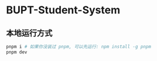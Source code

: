 # BUPT-Student-System

## 本地运行方式
```bash
pnpm i # 如果你没装过 pnpm, 可以先运行: npm install -g pnpm
pnpm dev
```
